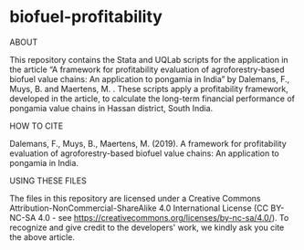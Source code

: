 # biofuel-profitability
ABOUT

This repository contains the Stata and UQLab scripts for the application in the article “A framework for profitability evaluation of agroforestry-based biofuel value chains: An application to pongamia in India” by Dalemans, F., Muys, B. and Maertens, M. . These scripts apply a profitability framework, developed in the article, to calculate the long-term financial performance of pongamia value chains in Hassan district, South India.

HOW TO CITE

Dalemans, F., Muys, B., Maertens, M. (2019). A framework for profitability evaluation of agroforestry-based biofuel value chains: An application to pongamia in India.

USING THESE FILES

The files in this repository are licensed under a Creative Commons Attribution-NonCommercial-ShareAlike 4.0 International License (CC BY-NC-SA 4.0 - see https://creativecommons.org/licenses/by-nc-sa/4.0/). To recognize and give credit to the developers' work, we kindly ask you cite the above article.
